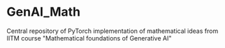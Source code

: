 # GenAI_Math
Central repository of PyTorch implementation of mathematical ideas from IITM course "Mathematical foundations of Generative AI"
